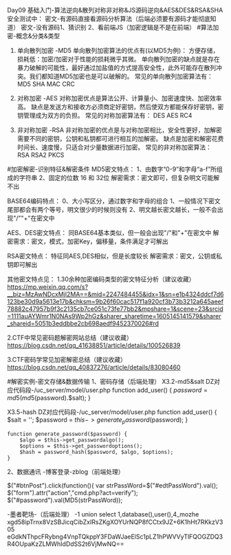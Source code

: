 Day09 基础入门-算法逆向&散列对称非对称&JS源码逆向&AES&DES&RSA&SHA
安全测试中：
密文-有源码直接看源码分析算法（后端必须要有源码才能彻底知道）
密文-没有源码1、猜识别 2、看前端JS（加密逻辑是不是在前端）
#算法加密-概念&分类&类型
1. 单向散列加密 -MD5 
单向散列加密算法的优点有(以MD5为例)：
方便存储，损耗低：加密/加密对于性能的损耗微乎其微。
单向散列加密的缺点就是存在暴力破解的可能性，最好通过加盐值的方式提高安全性，此外可能存在散列冲突。我们都知道MD5加密也是可以破解的。
常见的单向散列加密算法有：
MD5 SHA MAC CRC

2. 对称加密 -AES
对称加密优点是算法公开、计算量小、加密速度快、加密效率高。
缺点是发送方和接收方必须商定好密钥，然后使双方都能保存好密钥，密钥管理成为双方的负担。
常见的对称加密算法有：
DES AES RC4

3. 非对称加密 -RSA
非对称加密的优点是与对称加密相比，安全性更好，加解密需要不同的密钥，公钥和私钥都可进行相互的加解密。
缺点是加密和解密花费时间长、速度慢，只适合对少量数据进行加密。
常见的非对称加密算法：
RSA RSA2 PKCS

#加密解密-识别特征&解密条件
MD5密文特点：
1、由数字“0-9”和字母“a-f”所组成的字符串
2、固定的位数 16 和 32位
解密需求：密文即可，但复杂明文可能解不出

BASE64编码特点：
0、大小写区分，通过数字和字母的组合
1、一般情况下密文尾部都会有两个等号，明文很少的时候则没有
2、明文越长密文越长，一般不会出现"/""+"在密文中

AES、DES密文特点：
同BASE64基本类似，但一般会出现"/"和"+"在密文中
解密需求：密文，模式，加密Key，偏移量，条件满足才可解出

RSA密文特点：
特征同AES,DES相似，但是长度较长
解密需求：密文，公钥或私钥即可解出

其他密文特点见：
1.30余种加密编码类型的密文特征分析（建议收藏）
https://mp.weixin.qq.com/s?__biz=MzAwNDcxMjI2MA==&mid=2247484455&idx=1&sn=e1b4324ddcf7d6123be30d9a5613e17b&chksm=9b26f60cac517f1a920cf3b73b3212a645aeef78882c47957b9f3c2135cb7ce051c73fe77bb2&mpshare=1&scene=23&srcid=1111auAYWmr1N0NAs9Wp2hGz&sharer_sharetime=1605145141579&sharer_shareid=5051b3eddbbe2cb698aedf9452370026#rd

2.CTF中常见密码题解密网站总结（建议收藏）
https://blog.csdn.net/qq_41638851/article/details/100526839

3.CTF密码学常见加密解密总结（建议收藏）
https://blog.csdn.net/qq_40837276/article/details/83080460

#解密实例-密文存储&数据传输
1、密码存储（后端处理）
X3.2-md5&salt
DZ对应代码段-/uc_server/model/user.php
	function add_user() {
		$password = md5(md5($password).$salt);
    }
    
<?PHP
$h = 'd7192407bb4bfc83d28f374b6812fbcd';
$hash=md5(md5('123456').'3946d5');
if($h==$hash){
	echo 'ok';
}else{
	echo 'no';
}
?>

X3.5-hash
DZ对应代码段-/uc_server/model/user.php
	function add_user() {
		$salt = '';
		$password = $this->generate_password($password);
    }

	function generate_password($password) {
		$algo = $this->get_passwordalgo();
		$options = $this->get_passwordoptions();
		$hash = password_hash($password, $algo, $options);
	}

<?PHP
$hash = '$2y$10$KA.7VYVheqod8F3X65tWjO3ZXfozNA2fC4oIZoDSu/TbfgKmiw7xO';
if (password_verify('123456', $hash)) {
    echo 'ok';
} else {
    echo 'error';
}
?>

2、数据通讯
-博客登录-zblog（前端处理）
<script src="script/md5.js" type="text/javascript"></script>
$("#btnPost").click(function(){
    var strPassWord=$("#edtPassWord").val();
    $("form").attr("action","cmd.php?act=verify");
    $("#password").val(MD5(strPassWord));

-墨者靶场-（后端处理）
-1 union select 1,database(),user(),4_mozhe
xgd58ipTrnx8VzSBJicqCibZxIRsZKgXOYUrNQP8fCCtx9JZ+6K1hHt7RKkzV305
eGdkNThpcFRybng4VnpTQkppY3FDaWJaeElSc1pLZ1hPWVVyTlFQOGZDQ3R4OUpaKzZLMWhIdDdSS2t6VjMwNQ==
